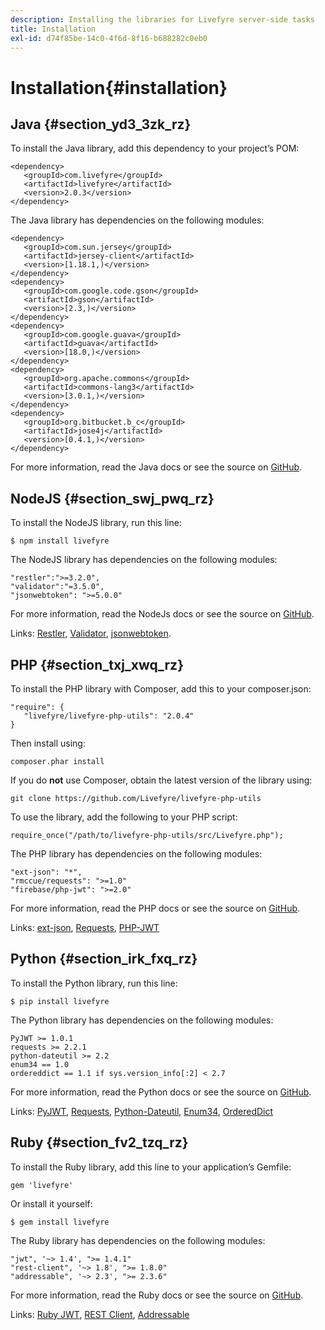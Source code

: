 ```yaml
---
description: Installing the libraries for Livefyre server-side tasks
title: Installation
exl-id: d74f85be-14c0-4f6d-8f16-b688282c0eb0
---
```

# Installation{#installation}


## Java {#section_yd3_3zk_rz}

To install the Java library, add this dependency to your project’s POM:

```
<dependency> 
   <groupId>com.livefyre</groupId> 
   <artifactId>livefyre</artifactId> 
   <version>2.0.3</version> 
</dependency>
```

The Java library has dependencies on the following modules:

```
<dependency> 
   <groupId>com.sun.jersey</groupId> 
   <artifactId>jersey-client</artifactId> 
   <version>[1.18.1,)</version> 
</dependency> 
<dependency> 
   <groupId>com.google.code.gson</groupId> 
   <artifactId>gson</artifactId> 
   <version>[2.3,)</version> 
</dependency> 
<dependency> 
   <groupId>com.google.guava</groupId> 
   <artifactId>guava</artifactId> 
   <version>[18.0,)</version> 
</dependency> 
<dependency> 
   <groupId>org.apache.commons</groupId> 
   <artifactId>commons-lang3</artifactId> 
   <version>[3.0.1,)</version> 
</dependency> 
<dependency> 
   <groupId>org.bitbucket.b_c</groupId> 
   <artifactId>jose4j</artifactId> 
   <version>[0.4.1,)</version> 
</dependency> 
```

For more information, read the Java docs or see the source on [GitHub](https://github.com/Livefyre/livefyre-java-utils).

## NodeJS {#section_swj_pwq_rz}

To install the NodeJS library, run this line:

`$ npm install livefyre`

The NodeJS library has dependencies on the following modules:

```
"restler":">=3.2.0", 
"validator":"=3.5.0", 
"jsonwebtoken": ">=5.0.0" 
```

For more information, read the NodeJs docs or see the source on [GitHub](https://github.com/Livefyre/livefyre-nodejs-utils).

Links: [Restler](https://github.com/danwrong/restler), [Validator](https://www.npmjs.org/package/validator), [jsonwebtoken](https://github.com/auth0/node-jsonwebtoken).

## PHP {#section_txj_xwq_rz}

To install the PHP library with Composer, add this to your composer.json:

```
"require": { 
   "livefyre/livefyre-php-utils": "2.0.4" 
}
```

Then install using:

```
composer.phar install 

```

If you do **not** use Composer, obtain the latest version of the library using:

```
git clone https://github.com/Livefyre/livefyre-php-utils 

```

To use the library, add the following to your PHP script:

```
require_once("/path/to/livefyre-php-utils/src/Livefyre.php"); 

```

The PHP library has dependencies on the following modules:

```
"ext-json": "*", 
"rmccue/requests": ">=1.0" 
"firebase/php-jwt": ">=2.0" 
```

For more information, read the PHP docs or see the source on [GitHub](https://github.com/Livefyre/livefyre-php-utils).

Links: [ext-json](https://php.net/manual/en/book.json.php), [Requests](https://github.com/rmccue/Requests/), [PHP-JWT](https://github.com/firebase/php-jwt/tree/v2.0.0)

## Python {#section_irk_fxq_rz}

To install the Python library, run this line:

`$ pip install livefyre`

The Python library has dependencies on the following modules:

```
PyJWT >= 1.0.1  
requests >= 2.2.1  
python-dateutil >= 2.2  
enum34 == 1.0  
ordereddict == 1.1 if sys.version_info[:2] < 2.7 

```

For more information, read the Python docs or see the source on [GitHub](https://github.com/Livefyre/livefyre-python-utils).

Links: [PyJWT](https://github.com/progrium/pyjwt), [Requests](https://github.com/kennethreitz/requests), [Python-Dateutil](https://pypi.python.org/pypi/python-dateutil), [Enum34](https://pypi.python.org/pypi/enum34), [OrderedDict](https://pypi.python.org/pypi/ordereddict)

## Ruby {#section_fv2_tzq_rz}

To install the Ruby library, add this line to your application’s Gemfile:

```
gem 'livefyre' 

```

Or install it yourself:

`$ gem install livefyre`

The Ruby library has dependencies on the following modules:

```
"jwt", '~> 1.4', ">= 1.4.1"  
"rest-client", '~> 1.8', ">= 1.8.0"  
"addressable", '~> 2.3', ">= 2.3.6" 
```

For more information, read the Ruby docs or see the source on [GitHub](https://github.com/Livefyre/livefyre-ruby-utils).

Links: [Ruby JWT](https://github.com/firebase/php-jwt/tree/v2.0.0), [REST Client](https://github.com/rest-client/rest-client/), [Addressable](https://github.com/sporkmonger/addressable)
